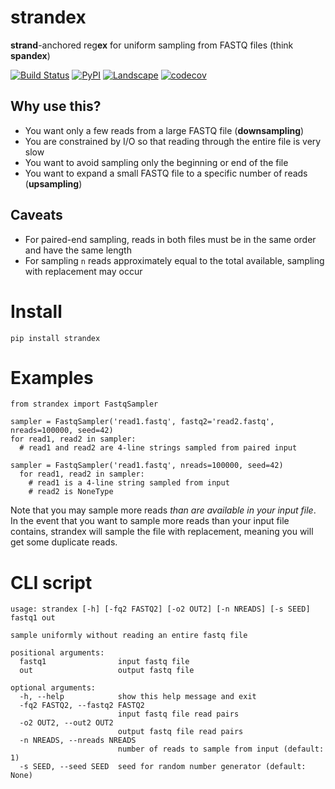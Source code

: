 # strandex
**strand**-anchored reg**ex** for uniform sampling from FASTQ files (think **spandex**)

[![Build Status](https://travis-ci.org/mdshw5/strandex.svg?branch=master)](https://travis-ci.org/mdshw5/strandex)
[![PyPI](https://img.shields.io/pypi/v/strandex.svg?branch=master)](https://pypi.python.org/pypi/strandex)
[![Landscape](https://landscape.io/github/mdshw5/strandex/master/landscape.svg)](https://landscape.io/github/mdshw5/strandex/master)
[![codecov](https://codecov.io/gh/mdshw5/strandex/branch/master/graph/badge.svg)](https://codecov.io/gh/mdshw5/strandex)


## Why use this?
- You want only a few reads from a large FASTQ file (**downsampling**)
- You are constrained by I/O so that reading through the entire file is very slow
- You want to avoid sampling only the beginning or end of the file
- You want to expand a small FASTQ file to a specific number of reads (**upsampling**)

## Caveats
- For paired-end sampling, reads in both files must be in the same order and have the same length
- For sampling `n` reads approximately equal to the total available, sampling with replacement may occur

# Install

`pip install strandex`

# Examples

```
from strandex import FastqSampler

sampler = FastqSampler('read1.fastq', fastq2='read2.fastq', nreads=100000, seed=42)
for read1, read2 in sampler:
  # read1 and read2 are 4-line strings sampled from paired input

sampler = FastqSampler('read1.fastq', nreads=100000, seed=42)
  for read1, read2 in sampler:
    # read1 is a 4-line string sampled from input
    # read2 is NoneType
```
Note that you may sample more reads *than are available in your input file*. In
the event that you want to sample more reads than your input file contains, strandex
will sample the file with replacement, meaning you will get some duplicate reads.

# CLI script

```
usage: strandex [-h] [-fq2 FASTQ2] [-o2 OUT2] [-n NREADS] [-s SEED] fastq1 out

sample uniformly without reading an entire fastq file

positional arguments:
  fastq1                input fastq file
  out                   output fastq file

optional arguments:
  -h, --help            show this help message and exit
  -fq2 FASTQ2, --fastq2 FASTQ2
                        input fastq file read pairs
  -o2 OUT2, --out2 OUT2
                        output fastq file read pairs
  -n NREADS, --nreads NREADS
                        number of reads to sample from input (default: 1)
  -s SEED, --seed SEED  seed for random number generator (default: None)
```
